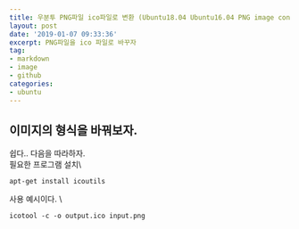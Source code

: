 ```yaml
---
title: 우분투 PNG파일 ico파일로 변환 (Ubuntu18.04 Ubuntu16.04 PNG image convert to ico file)
layout: post
date: '2019-01-07 09:33:36'
excerpt: PNG파일을 ico 파일로 바꾸자
tag:
- markdown
- image
- github
categories:
- ubuntu
---
```


## 이미지의 형식을 바꿔보자.

쉽다.. 다음을 따라하자.\
필요한 프로그램 설치\

	apt-get install icoutils


사용 예시이다. \
	
	icotool -c -o output.ico input.png

